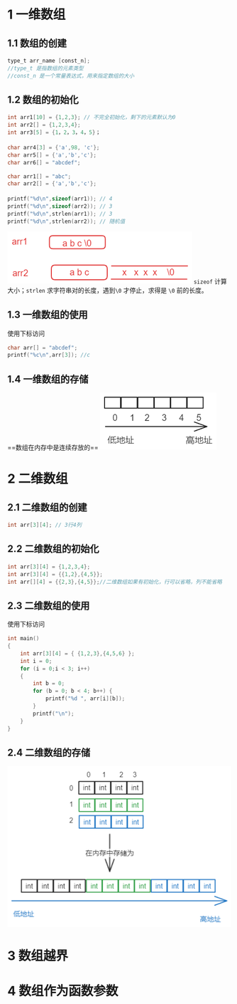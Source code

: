 # 1 一维数组

## 1.1 数组的创建
```c
type_t arr_name [const_n];
//type_t 是指数组的元素类型
//const_n 是一个常量表达式，用来指定数组的大小
```

## 1.2 数组的初始化
```c
int arr1[10] = {1,2,3}; // 不完全初始化，剩下的元素默认为0
int arr2[] = {1,2,3,4};
int arr3[5] = {1，2，3，4，5}；

char arr4[3] = {'a',98, 'c'};
char arr5[] = {'a','b','c'};
char arr6[] = "abcdef";
```

```c
char arr1[] = "abc";
char arr2[] = {'a','b','c'};

printf("%d\n",sizeof(arr1)); // 4
printf("%d\n",sizeof(arr2)); // 3
printf("%d\n",strlen(arr1)); // 3
printf("%d\n",strlen(arr2)); // 随机值
```
![](assets/C语言04-数组12_D1.png)
`sizeof` 计算大小；`strlen` 求字符串对的长度，遇到`\0` 才停止，求得是 `\0` 前的长度。 

## 1.3 一维数组的使用
使用下标访问
```c
char arr[] = "abcdef";
printf("%c\n",arr[3]); //c
```
## 1.4 一维数组的存储
==数组在内存中是连续存放的==
![](assets/C语言04-数组12_D2.png)

# 2 二维数组
## 2.1 二维数组的创建
```c
int arr[3][4]; // 3行4列
```
## 2.2 二维数组的初始化
```c
int arr[3][4] = {1,2,3,4};
int arr[3][4] = {{1,2},{4,5}};
int arr[][4] = {{2,3},{4,5}};//二维数组如果有初始化，行可以省略，列不能省略
```

## 2.3 二维数组的使用
使用下标访问
```c
int main()
{
	int arr[3][4] = { {1,2,3},{4,5,6} };
	int i = 0;
	for (i = 0;i < 3; i++)
	{
		int b = 0;
		for (b = 0; b < 4; b++) {
			printf("%d ", arr[i][b]);
		}
		printf("\n");
	}
}
```

## 2.4 二维数组的存储
![](assets/C语言04-数组12_D3.png)
# 3 数组越界

# 4 数组作为函数参数













